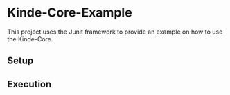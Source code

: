 # Kinde-Core-Example
This project uses the Junit framework to provide an example on how to use the Kinde-Core.

## Setup


## Execution